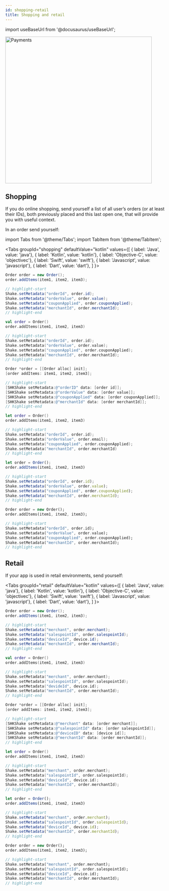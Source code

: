 ```yaml
---
id: shopping-retail
title: Shopping and retail
---
```


import useBaseUrl from '@docusaurus/useBaseUrl';

<div class='text--center'>
<img
  alt='Payments'
  src={useBaseUrl('img/docs-payments@2x.png')}
  width='460'
/>
</div>

## Shopping

If you do online shopping, send yourself a list of all user’s orders (or at least their IDs), both previously placed and this last open one, that will provide you with useful context.

In an order send yourself:


import Tabs from '@theme/Tabs';
import TabItem from '@theme/TabItem';

<Tabs
  groupId="shopping"
  defaultValue="kotlin"
  values={[
    { label: 'Java', value: 'java'},
    { label: 'Kotlin', value: 'kotlin'},
    { label: 'Objective-C', value: 'objectivec'},
    { label: 'Swift', value: 'swift'},
    { label: 'Javascript', value: 'javascript'},
    { label: 'Dart', value: 'dart'},
  ]
}>

<TabItem value="java">

```java title="App.java"
Order order = new Order();
order.addItems(item1, item2, item3);

// highlight-start
Shake.setMetadata("orderId", order.id);
Shake.setMetadata("orderValue", order.value);
Shake.setMetadata("couponApplied", order.couponApplied);
Shake.setMetadata("merchantId", order.merchantId);
// highlight-end
```

</TabItem>

<TabItem value="kotlin">

```kotlin title="App.kt"
val order = Order()
order.addItems(item1, item2, item3)

// highlight-start
Shake.setMetadata("orderId", order.id);
Shake.setMetadata("orderValue", order.value);
Shake.setMetadata("couponApplied", order.couponApplied);
Shake.setMetadata("merchantId", order.merchantId);
// highlight-end
```

</TabItem>

<TabItem value="objectivec">

```objectivec title="App.m"
Order *order = [[Order alloc] init];
[order addItems: item1, item2, item3];

// highlight-start
[SHKShake setMetadata:@"orderID" data: [order id]];
[SHKShake setMetadata:@"orderValue" data: [order value]];
[SHKShake setMetadata:@"couponApplied" data: [order couponApplied]];
[SHKShake setMetadata:@"merchantId" data: [order merchantId]];
// highlight-end
```

</TabItem>

<TabItem value="swift">

```swift title="App.swift"
let order = Order()
order.addItems(item1, item2, item3)

// highlight-start
Shake.setMetadata("orderId", order.id);
Shake.setMetadata("orderValue", order.email);
Shake.setMetadata("couponApplied", order.couponApplied);
Shake.setMetadata("merchantId", order.merchantId)
// highlight-end
```

</TabItem>

<TabItem value="javascript">

```javascript title="App.js"
let order = Order();
order.addItems(item1, item2, item3)

// highlight-start
Shake.setMetadata("orderId", order.id);
Shake.setMetadata("orderValue", order.value);
Shake.setMetadata("couponApplied", order.couponApplied);
Shake.setMetadata("merchantId", order.merchantId);
// highlight-end

```

</TabItem>

<TabItem value="dart">

```dart title="App.dart
Order order = new Order();
order.addItems(item1, item2, item3);

// highlight-start
Shake.setMetadata("orderId", order.id);
Shake.setMetadata("orderValue", order.value);
Shake.setMetadata("couponApplied", order.couponApplied);
Shake.setMetadata("merchantId", order.merchantId);
// highlight-end
```

</TabItem>

</Tabs>

## Retail

If your app is used in retail environments, send yourself:

<Tabs
  groupId="retail"
  defaultValue="kotlin"
  values={[
    { label: 'Java', value: 'java'},
    { label: 'Kotlin', value: 'kotlin'},
    { label: 'Objective-C', value: 'objectivec'},
    { label: 'Swift', value: 'swift'},
    { label: 'Javascript', value: 'javascript'},
    { label: 'Dart', value: 'dart'},
  ]
}>

<TabItem value="java">

```java title="App.java"
Order order = new Order();
order.addItems(item1, item2, item3);

// highlight-start
Shake.setMetadata("merchant", order.merchant);
Shake.setMetadata("salespointId", order.salespointId);
Shake.setMetadata("deviceId", device.id);
Shake.setMetadata("merchantId", order.merchantId);
// highlight-end
```

</TabItem>

<TabItem value="kotlin">

```kotlin title="App.kt"
val order = Order()
order.addItems(item1, item2, item3)

// highlight-start
Shake.setMetadata("merchant", order.merchant);
Shake.setMetadata("salespointId", order.salespointId);
Shake.setMetadata("devideId", device.id);
Shake.setMetadata("merchantId", order.merchantId);
// highlight-end
```

</TabItem>

<TabItem value="objectivec">

```objectivec title="App.m"
Order *order = [[Order alloc] init];
[order addItems: item1, item2, item3];

// highlight-start
[SHKShake setMetadata:@"merchant" data: [order merchant]];
[SHKShake setMetadata:@"salespointId" data: [order salespointId]];
[SHKShake setMetadata:@"deviceID" data: [device id]];
[SHKShake setMetadata:@"merchantId" data: [order merchantId]];
// highlight-end
```

</TabItem>

<TabItem value="swift">

```swift title="App.swift"
let order = Order()
order.addItems(item1, item2, item3)

// highlight-start
Shake.setMetadata("merchant", order.merchant);
Shake.setMetadata("salespointId", order.salespointId);
Shake.setMetadata("deviceId", device.id);
Shake.setMetadata("merchantId", order.merchantId);
// highlight-end
```

</TabItem>

<TabItem value="javascript">

```javascript title="App.js"
let order = Order();
order.addItems(item1, item2, item3)

// highlight-start
Shake.setMetadata("merchant", order.merchant);
Shake.setMetadata("salespointId", order.salespointId);
Shake.setMetadata("deviceId", device.id);
Shake.setMetadata("merchantId", order.merchantId);
// highlight-end

```

</TabItem>

<TabItem value="dart">

```dart title="App.dart
Order order = new Order();
order.addItems(item1, item2, item3);

// highlight-start
Shake.setMetadata("merchant", order.merchant);
Shake.setMetadata("salespointId", order.salespointId);
Shake.setMetadata("deviceId", device.id);
Shake.setMetadata("merchantId", order.merchantId);
// highlight-end
```

</TabItem>

</Tabs>